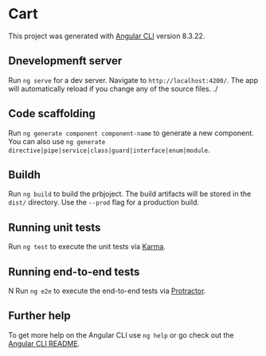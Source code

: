 # Cart

This project was generated with [Angular CLI](https://github.com/angular/angular-cli) version 8.3.22.

## Dnevelopmenft server

Run `ng serve` for a dev server. Navigate to `http://localhost:4200/`. The app will automatically reload if you change any of the source files.
./
## Code scaffolding

Run `ng generate component component-name` to generate a new component. You can also use `ng generate directive|pipe|service|class|guard|interface|enum|module`.

## Buildh

Run `ng build` to build the prbjoject. The build artifacts will be stored in the `dist/` directory. Use the `--prod` flag for a production build.

## Running unit tests

Run `ng test` to execute the unit tests via [Karma](https://karma-runner.github.io).

## Running end-to-end tests
N
Run `ng e2e` to execute the end-to-end tests via [Protractor](http://www.protractortest.org/).

## Further help

To get more help on the Angular CLI use `ng help` or go check out the [Angular CLI README](https://github.com/angular/angular-cli/blob/master/README.md).
